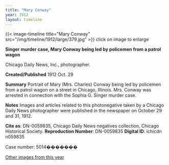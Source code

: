 ```yaml
---
title: "Mary Conway"
year: 1912
layout: timeline
---
```


{{< image-timeline title="Mary Conway" src="/img/timeline/1912/large/379.jpg" >}}
click on image to enlarge

__**Singer murder case, Mary Conway being led by policemen from a patrol wagon**__

Chicago Daily News, Inc., photographer.

**Created/Published**
1912 Oct. 29

**Summary**
Portrait of Mary (Mrs. Charles) Conway being led by policemen from a patrol wagon on a street in Chicago, Illinois. Mrs. Conway was arrested in connection with the Sophia G. Singer murder case.

**Notes**
Images and articles related to this photonegative taken by a Chicago Daily News photographer were published in the newspaper on October 29 and 31, 1912.

__Cite as__: DN-0059835, Chicago Daily News negatives collection, Chicago Historical Society.
__Reproduction Number__: DN-0059835
__Digital ID__: ichicdn n059835

Case number: 5014�������  

[Other images from this year](/historical/timeline/1912)